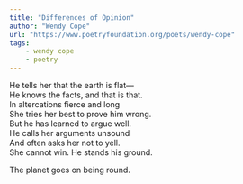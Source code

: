 ```yaml
---
title: "Differences of Opinion"
author: "Wendy Cope"
url: "https://www.poetryfoundation.org/poets/wendy-cope"
tags: 
    - wendy cope
    - poetry
---
```


He tells her that the earth is flat—<br>
He knows the facts, and that is that.<br>
In altercations fierce and long<br>
She tries her best to prove him wrong.<br>
But he has learned to argue well.<br>
He calls her arguments unsound<br>
And often asks her not to yell.<br>
She cannot win. He stands his ground.<br>

The planet goes on being round.